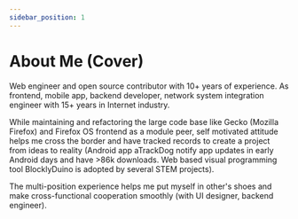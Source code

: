 ```yaml
---
sidebar_position: 1
---
```


# About Me (Cover)

<!-- The Web3 Engineer and Tech writer, experienced
to lead the team for Mobile/Desktop coorperated product.
Currently focus on Web3 app and frontend. Have work
experience on web backend, Android, and Network.
Was the organizer of Taipei Google Developer Group (GDG)
which focus on share trending web and mobile technologies. -->

Web engineer and open source contributor with 10+ years of experience. As frontend, mobile app, backend developer, network system integration engineer with 15+ years in Internet industry.

While maintaining and refactoring the large code base like Gecko (Mozilla Firefox) and Firefox OS frontend as a module peer, self motivated attitude helps me cross the border and have tracked records to create a project from ideas to reality (Android app aTrackDog notify app updates in early Android days and have >86k downloads. Web based visual programming tool BlocklyDuino is adopted by several STEM projects).

The multi-position experience helps me put myself in other's shoes and make cross-functional cooperation smoothly (with UI designer, backend engineer).
